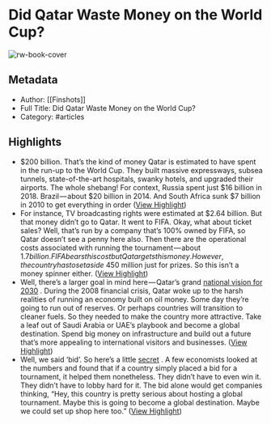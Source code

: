 # Did Qatar Waste Money on the World Cup?

![rw-book-cover](https://readwise-assets.s3.amazonaws.com/static/images/article4.6bc1851654a0.png)

## Metadata
- Author: [[Finshots]]
- Full Title: Did Qatar Waste Money on the World Cup?
- Category: #articles

## Highlights
- $200 billion.
  That’s the kind of money Qatar is estimated to have spent in the run-up to the World Cup. They built massive expressways, subsea tunnels, state-of-the-art hospitals, swanky hotels, and upgraded their airports. The whole shebang!
  For context, Russia spent just $16 billion in 2018. Brazil — about $20 billion in 2014. And South Africa sunk $7 billion in 2010 to get everything in order ([View Highlight](https://read.readwise.io/read/01gmtf52dn3m5sj4qyewq5rbk5))
- For instance, TV broadcasting rights were estimated at $2.64 billion. But that money didn’t go to Qatar. It went to FIFA. Okay, what about ticket sales? Well, that’s run by a company that’s 100% owned by FIFA, so Qatar doesn’t see a penny here also. Then there are the operational costs associated with running the tournament — about $1.7 billion. FIFA bears this cost but Qatar gets this money. However, the country has to set aside ~$450 million just for prizes. So this isn’t a money spinner either. ([View Highlight](https://read.readwise.io/read/01gmtf58rphwe6hvt9e23jx4vd))
- Well, there’s a larger goal in mind here — Qatar’s grand [national vision for 2030](https://rn619dmj.r.us-east-1.awstrack.me/L0/https:%2F%2Fwww.gco.gov.qa%2Fen%2Fabout-qatar%2Fnational-vision2030%2F/1/0100018532ff8bac-769d5367-761b-42eb-b0f1-b1867ffe1794-000000/xR5gJSPBg2bYcVZZB9INOz_L4eg=301) . During the 2008 financial crisis, Qatar woke up to the harsh realities of running an economy built on oil money. Some day they’re going to run out of reserves. Or perhaps countries will transition to cleaner fuels. So they needed to make the country more attractive. Take a leaf out of Saudi Arabia or UAE’s playbook and become a global destination. Spend big money on infrastructure and build out a future that’s more appealing to international visitors and businesses. ([View Highlight](https://read.readwise.io/read/01gmtf5emwvf9dg3pb11em7xq5))
- Well, we said ‘bid’. So here’s a little [secret](https://rn619dmj.r.us-east-1.awstrack.me/L0/https:%2F%2Fwww.washingtonpost.com%2Fnews%2Fwonk%2Fwp%2F2015%2F06%2F02%2Fwhy-countries-that-fight-to-host-the-world-cup-are-wasting-their-time%2F/1/0100018532ff8bac-769d5367-761b-42eb-b0f1-b1867ffe1794-000000/TIGmJxK6x9ktWfeGDimVvCx3h_c=301) . A few economists looked at the numbers and found that if a country simply placed a bid for a tournament, it helped them nonetheless. They didn’t have to even win it. They didn’t have to lobby hard for it. The bid alone would get companies thinking, “Hey, this country is pretty serious about hosting a global tournament. Maybe this is going to become a global destination. Maybe we could set up shop here too.” ([View Highlight](https://read.readwise.io/read/01gmtf5vc34dvgxmzx2f1hgxf2))
